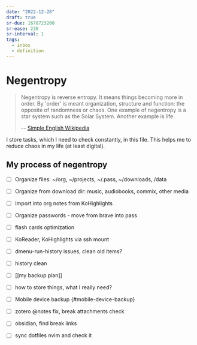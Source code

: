 ```yaml
---
date: "2022-12-28"
draft: true
sr-due: 1678723200
sr-ease: 230
sr-interval: 1
tags:
  - inbox
  - definition
---
```


# Negentropy

> Negentropy is reverse entropy. It means things becoming more in order. By
> 'order' is meant organization, structure and function: the opposite of
> randomness or chaos. One example of negentropy is a star system such as the
> Solar System. Another example is life.
>
> -- [Simple English Wikipedia](https://simple.wikipedia.org/wiki/Negentropy)

I store tasks, which I need to check constantly, in this file. This helps me to
reduce chaos in my life (at least digital).

## My process of negentropy

- [ ] Organize files: \~/org, \~/projects, \~/.pass, \~/downloads, /data
- [ ] Organize from download dir: music, audiobooks, commix, other media
- [ ] Import into org notes from KoHighlights
- [ ] Organize passwords - move from brave into pass
- [ ] flash cards optimization
- [ ] KoReader, KoHighlights via ssh mount
- [ ] dmenu-run-history issues, clean old items?
- [ ] history clean
- [ ] [[my backup plan]]
- [ ] how to store things, what I really need?
- [ ] Mobile device backup {#mobile-device-backup}
- [ ] zotero @notes fix, break attachments check
- [ ] obsidian, find break links
- [ ] sync dotfiles nvim and check it

